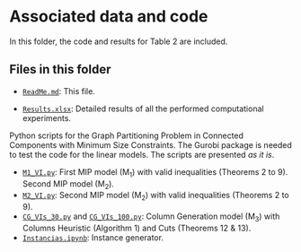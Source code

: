 # Associated data and code

In this folder, the code and results for Table 2 are included.

## Files in this folder

* [`ReadMe.md`](ReadMe.md): This file.

* [`Results.xlsx`](Results.xlsx): Detailed results of all the performed computational experiments.

Python scripts for the Graph Partitioning Problem in Connected Components with Minimum Size Constraints. The Gurobi package is needed to test the code for the linear models. The scripts are presented _as it is_.

* [`M1_VI.py`](M1_VI.py): First MIP model (M<sub>1</sub>) with valid inequalities (Theorems 2 to 9).
 Second MIP model (M<sub>2</sub>).
* [`M2_VI.py`](M2_VI.py): Second MIP model (M<sub>2</sub>) with valid inequalities (Theorems 2 to 9).
* [`CG_VIs_30.py`](CG_VIs_30.py) and [`CG_VIs_100.py`](CG_VIs_100.py): Column Generation model (M<sub>3</sub>) with Columns Heuristic (Algorithm 1) and Cuts (Theorems 12 & 13).
* [`Instancias.ipynb`](Instancias.ipynb): Instance generator.
